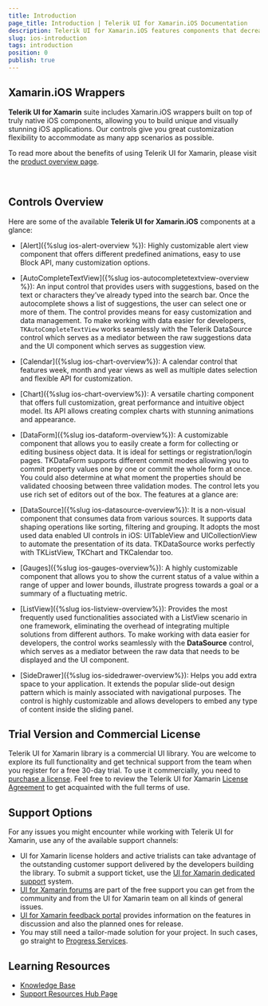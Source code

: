 ```yaml
---
title: Introduction
page_title: Introduction | Telerik UI for Xamarin.iOS Documentation
description: Telerik UI for Xamarin.iOS features components that decrease development time and help teams build stunning iOS apps.
slug: ios-introduction
tags: introduction
position: 0
publish: true
---
```


## Xamarin.iOS Wrappers

**Telerik UI for Xamarin** suite includes Xamarin.iOS wrappers built on top of truly native iOS components, allowing you to build unique and visually stunning iOS applications. Our controls give you great customization flexibility to accommodate as many app scenarios as possible. 

To read more about the benefits of using Telerik UI for Xamarin, please visit the [product overview page](http://www.telerik.com/xamarin-ui).

<style>
/* Xamarin download trial button */
div#xamarin_trial {
	text-align: center !important;
}

div#xamarin_trial .xamarin_download_btn {	
	color: #fff;
	background-color: #e74b3c;
	padding:.44em .9em .52em;
	font-size: 20px;
	font-weight:400;
	letter-spacing:-.025em;
	position:relative;
	display:inline-block;
	line-height:1.2;
	-webkit-transition:color .2s ease,background-color .2s ease;
	transition:color .2s ease,background-color .2s ease;
	border-radius:2px;
	-webkit-appearance:none;
	font-family:Metric,Arial,Gadget,sans-serif;
	text-align:center	
}
</style>

<script type="text/javascript">

  $(document).ready(function(){
	  var mac = navigator.userAgent.match(/(Mac)/i);
	  var $btnWin = $(".js-btnWin");
	  var $btnOSX = $(".js-btnOSX");

	  if (mac) {
		$btnOSX.show();
		$btnWin.hide();
	  } else {
		$btnOSX.hide();
		$btnWin.show();
	  }
  });

</script>

<div id="xamarin_trial">
<br />
<a href="https://www.telerik.com/download-trial-file/v2-b/ui-for-xamarin" class="xamarin_download_btn js-btnWin" style="display: none">Download Free Trial</a>
<a href="https://www.telerik.com/download-trial-file/v2-b/ui-for-xamarin?file=pkg" class="xamarin_download_btn js-btnOSX" style="display: none">Download Free Trial</a>
</div>

## Controls Overview

Here are some of the available **Telerik UI for Xamarin.iOS** components at a glance:

* [Alert]({%slug ios-alert-overview %}): Highly customizable alert view component that offers different predefined animations, easy to use Block API, many customization options. 

* [AutoCompleteTextView]({%slug ios-autocompletetextview-overview %}): An input control that provides users with suggestions, based on the text or characters they’ve already typed into the search bar. Once the autocomplete shows a list of suggestions, the user can select one or more of them. The control provides means for easy customization and data management. To make working with data easier for developers, <code>TKAutoCompleteTextView</code> works seamlessly with the Telerik DataSource control which serves as a mediator between the raw suggestions data and the UI component which serves as suggestion view.

* [Calendar]({%slug ios-chart-overview%}): A calendar control that features week, month and year views as well as multiple dates selection and flexible API for customization.

* [Chart]({%slug ios-chart-overview%}): A versatile charting component that offers full customization, great performance and intuitive object model. Its API allows creating complex charts with stunning animations and appearance.

* [DataForm]({%slug ios-dataform-overview%}): A customizable component that allows you to easily create a form for collecting or editing business object data. It is ideal for settings or registration/login pages. TKDataForm supports different commit modes allowing you to commit property values one by one or commit the whole form at once. You could also determine at what moment the properties should be validated choosing between three validation modes. The control lets you use rich set of editors out of the box. The features at a glance are:

* [DataSource]({%slug ios-datasource-overview%}): It is a non-visual component that consumes data from various sources. It supports data shaping operations like sorting, filtering and grouping. It adopts the most used data enabled UI controls in iOS: UITableView and UICollectionView to automate the presentation of its data. TKDataSource works perfectly with TKListView, TKChart and TKCalendar too.

* [Gauges]({%slug ios-gauges-overview%}): A highly customizable component that allows you to show the current status of a value within a range of upper and lower bounds, illustrate progress towards a goal or a summary of a fluctuating metric. 

* [ListView]({%slug ios-listview-overview%}): Provides the most frequently used functionalities associated with a ListView scenario in one framework, eliminating the overhead of integrating multiple solutions from different authors. To make working with data easier for developers, the control works seamlessly with the **DataSource** control, which serves as a mediator between the raw data that needs to be displayed and the UI component. 

* [SideDrawer]({%slug ios-sidedrawer-overview%}): Helps you add extra space to your application. It extends the popular slide-out design pattern which is mainly associated with navigational purposes. The control is highly customizable and allows developers to embed any type of content inside the sliding panel.

## Trial Version and Commercial License

Telerik UI for Xamarin library is a commercial UI library. You are welcome to explore its full functionality and get technical support from the team when you register for a free 30-day trial. To use it commercially, you need to [purchase a license](https://www.telerik.com/purchase/xamarin-ui). Feel free to review the Telerik UI for Xamarin [License Agreement](https://www.telerik.com/purchase/license-agreement/ui-for-xamarin) to get acquainted with the full terms of use.

## Support Options

For any issues you might encounter while working with Telerik UI for Xamarin, use any of the available support channels:

* UI for Xamarin license holders and active trialists can take advantage of the outstanding customer support delivered by the developers building the library. To submit a support ticket, use the [UI for Xamarin dedicated support](https://www.telerik.com/account/support-tickets?pid=1534) system.
* [UI for Xamarin forums](https://www.telerik.com/forums/xamarin) are part of the free support you can get from the community and from the UI for Xamarin team on all kinds of general issues.
* [UI for Xamarin feedback portal](https://feedback.telerik.com/xamarin) provides information on the features in discussion and also the planned ones for release.
* You may still need a tailor-made solution for your project. In such cases, go straight to [Progress Services](https://www.progress.com/services).

## Learning Resources

* [Knowledge Base](https://docs.telerik.com/devtools/xamarin/knowledge-base)
* [Support Resources Hub Page](https://www.telerik.com/support/xamarin-ui)

